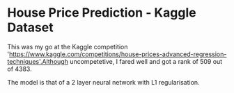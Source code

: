 # House Price Prediction - Kaggle Dataset

This was my go at the Kaggle competition 'https://www.kaggle.com/competitions/house-prices-advanced-regression-techniques'.Although uncompetetive, I fared well and got a rank of 509 out of 4383. 

The model is that of a 2 layer neural network with L1 regularisation.